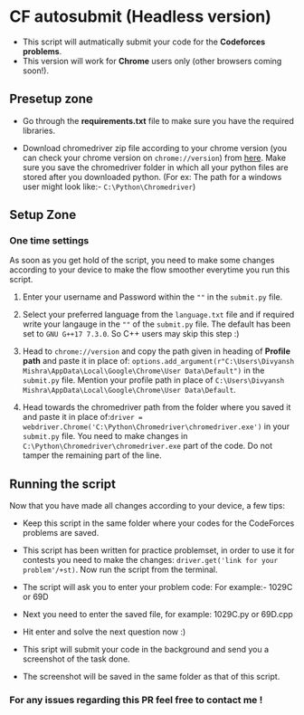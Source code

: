 # CF autosubmit (Headless version)

* This script will autmatically submit your code for the **Codeforces problems**. 
* This version will work for **Chrome** users only (other browsers coming soon!).

## Presetup zone

* Go through the **requirements.txt** file to make sure you have the required libraries.

* Download chromedriver zip file according to your chrome version (you can check your chrome version on 
  `chrome://version`) from [here](https://chromedriver.chromium.org/downloads). Make sure you save the chromedriver folder in which all your python files are stored after you downloaded python. (For ex: The path for a windows user might look like:- `C:\Python\Chromedriver`) 


## Setup Zone  

### One time settings

As soon as you get hold of the script, you need to make some changes according to your device to make the flow smoother everytime you run this script.

1. Enter your username and Password within the `""` in the `submit.py` file.

2. Select your preferred language from the `language.txt` file and if required write your langauge in the `""` of the `submit.py` file. The default has been set to `GNU G++17 7.3.0`. So C++ users may skip this step :) 

3. Head to `chrome://version` and copy the path given in heading of **Profile path** and paste it in place of:
`options.add_argument(r"C:\Users\Divyansh Mishra\AppData\Local\Google\Chrome\User Data\Default")` in the `submit.py` file. Mention your profile path in place of `C:\Users\Divyansh Mishra\AppData\Local\Google\Chrome\User Data\Default`. 

4. Head towards the chromedriver path from the folder where you saved it and paste it in place of:`driver = webdriver.Chrome('C:\Python\Chromedriver\chromedriver.exe')` in your `submit.py` file. You need to make changes in `C:\Python\Chromedriver\chromedriver.exe` part of the code. Do not tamper the remaining part of the line.


## Running the script

Now that you have made all changes according to your device, a few tips:

* Keep this script in the same folder where your codes for the CodeForces problems are saved.
* This script has been written for practice problemset, in order to use it for contests you need to make the changes: `driver.get('link for your problem'/+st)`. Now run the script from the terminal.

* The script will ask you to enter your problem code: For example:- 1029C or 69D
* Next you need to enter the saved file, for example: 1029C.py or 69D.cpp
* Hit enter and solve the next question now :)
* This sript will submit your code in the background and send you a screenshot of the task done.
* The screenshot will be saved in the same folder as that of this script.

### For any issues regarding this PR feel free to contact me !
